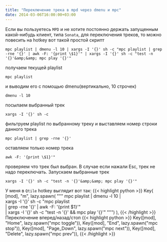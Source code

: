 ```yaml
---
title: "Переключение трека в mpd через dmenu и mpc"
date: 2014-03-06T16:00:00+03:00
---
```


Если вы пользуетесь `MPD` и не хотите постоянно держать запущенным какой-нибудь клиент, типа `Sonata`, для переключения треков, то можно повесить на hotkey вот такой простой скрипт  
```
mpc playlist | dmenu -l 10 | xargs -I '{}' sh -c "mpc playlist | grep -rne '{}' | awk -F: '{print \$1}'" | xargs -I '{}' sh -c "test -n '{}'&amp;&amp; mpc play '{}'"
```
получаем текущей playlist
```
mpc playlist
```
и выводим его с помощью dmenu(вертикально, 10 строчек)
```
dmenu -l 10
```
посылаем выбранный трек
```
xargs -I '{}' sh -c
```
фильтруем playlist по выбранному треку и выставляем номер строки данного трека
```
mpc playlist | grep -rne '{}'
```
оставляем только номер трека
```
awk -F: '{print \$1}'"
```
проверяем что трек был выбран. В случае если нажали Esc, трек не надо переключать. Запускаем выбранные трек
```
xargs -I '{}' sh -c "test -n '{}'&amp;&amp; mpc play '{}'"
```
У меня в `Qtile` hotkey выглядит вот так:
{{< highlight python >}}
Key(
        [mod], "m",
        lazy.spawn(
            """
            mpc playlist | dmenu -l 10  |\
            xargs -I '{}' sh -c "mpc playlist \
            | grep -rne '{}' | awk -F: '{print \$1}'" \
            | xargs -I '{}' sh -c "test -n '{}' &amp;&amp; mpc play '{}'"
            """)
    ),
{{< /highlight >}}
Переключение вперед/назад/стоп
{{< highlight python >}}
Key([mod], "Home", lazy.spawn("mpc toggle")),
Key([mod], "End", lazy.spawn("mpc stop")),
Key([mod], "Page_Down", lazy.spawn("mpc next")),
Key([mod], "Delete", lazy.spawn("mpc prev")),
{{< /highlight >}}
